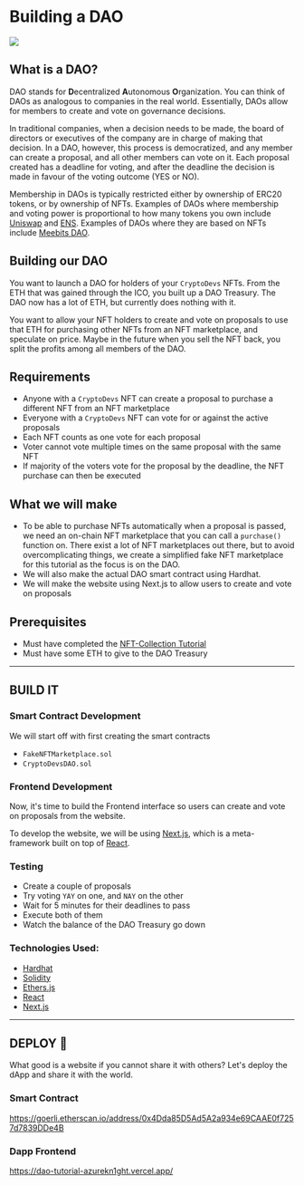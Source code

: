 # Building a DAO

![](https://i.imgur.com/6uXR2G9.png)

## What is a DAO?

DAO stands for **D**ecentralized **A**utonomous **O**rganization. You can think of DAOs as analogous to companies in the real world. Essentially, DAOs allow for members to create and vote on governance decisions.

In traditional companies, when a decision needs to be made, the board of directors or executives of the company are in charge of making that decision. In a DAO, however, this process is democratized, and any member can create a proposal, and all other members can vote on it. Each proposal created has a deadline for voting, and after the deadline the decision is made in favour of the voting outcome (YES or NO).

Membership in DAOs is typically restricted either by ownership of ERC20 tokens, or by ownership of NFTs. Examples of DAOs where membership and voting power is proportional to how many tokens you own include [Uniswap](https://uniswap.org) and [ENS](https://ens.domains). Examples of DAOs where they are based on NFTs include [Meebits DAO](https://www.meebitsdao.world/).

## Building our DAO

You want to launch a DAO for holders of your `CryptoDevs` NFTs. From the ETH that was gained through the ICO, you built up a DAO Treasury. The DAO now has a lot of ETH, but currently does nothing with it.

You want to allow your NFT holders to create and vote on proposals to use that ETH for purchasing other NFTs from an NFT marketplace, and speculate on price. Maybe in the future when you sell the NFT back, you split the profits among all members of the DAO.

## Requirements

- Anyone with a `CryptoDevs` NFT can create a proposal to purchase a different NFT from an NFT marketplace
- Everyone with a `CryptoDevs` NFT can vote for or against the active proposals
- Each NFT counts as one vote for each proposal
- Voter cannot vote multiple times on the same proposal with the same NFT
- If majority of the voters vote for the proposal by the deadline, the NFT purchase can then be executed

## What we will make

- To be able to purchase NFTs automatically when a proposal is passed, we need an on-chain NFT marketplace that you can call a `purchase()` function on. There exist a lot of NFT marketplaces out there, but to avoid overcomplicating things, we create a simplified fake NFT marketplace for this tutorial as the focus is on the DAO.
- We will also make the actual DAO smart contract using Hardhat.
- We will make the website using Next.js to allow users to create and vote on proposals

## Prerequisites

- Must have completed the [NFT-Collection Tutorial](https://github.com/AzureKn1ght/NFT-Collection)
- Must have some ETH to give to the DAO Treasury

--- 

## BUILD IT

### Smart Contract Development

We will start off with first creating the smart contracts

- `FakeNFTMarketplace.sol`
- `CryptoDevsDAO.sol`


### Frontend Development

Now, it's time to build the Frontend interface so users can create and vote on proposals from the website.

To develop the website, we will be using [Next.js](https://nextjs.org/), which is a meta-framework built on top of [React](https://reactjs.org/).


### Testing

- Create a couple of proposals
- Try voting `YAY` on one, and `NAY` on the other
- Wait for 5 minutes for their deadlines to pass
- Execute both of them
- Watch the balance of the DAO Treasury go down 


### Technologies Used: 
- [Hardhat](https://hardhat.org/)
- [Solidity](https://soliditylang.org/)
- [Ethers.js](https://github.com/ethers-io/ethers.js/)
- [React](https://reactjs.org/)
- [Next.js](https://nextjs.org/)

--- 

## DEPLOY 🚀

What good is a website if you cannot share it with others? Let's deploy the dApp and share it with the world.

### Smart Contract 
https://goerli.etherscan.io/address/0x4Dda85D5Ad5A2a934e69CAAE0f7257d7839DDe4B

### Dapp Frontend
https://dao-tutorial-azurekn1ght.vercel.app/
